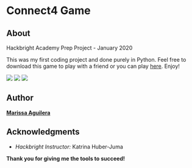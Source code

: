 # Connect4 Game

## About
Hackbright Academy Prep Project - January 2020 

This was my first coding project and done purely in Python. Feel free to download this game to play with a friend or you can play [here](https://repl.it/@marissaea/Project-Connect4#main.py). Enjoy!

<img src = “/imgs/empty_board.jpg”>
<img src = “/imgs/yellow_turn.jpg”>
<img src = “/imgs/red_wins.jpg”>

## Author 
**[Marissa Aguilera](https://www.linkedin.com/in/marissa-aguilera/)**

## Acknowledgments
* *Hackbright Instructor:* Katrina Huber-Juma

**Thank you for giving me the tools to succeed!**

